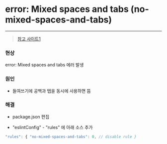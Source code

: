 # error: Mixed spaces and tabs (no-mixed-spaces-and-tabs)

---

>[참고 사이트1](https://duriduriduri.tistory.com/5)
>
>

### 현상 

error: Mixed spaces and tabs 에러 발생

### 원인 

- 들여쓰기에 공백과 탭을 동시에 사용하면 뜸

### 해결 

-   package.json 편집

-   "eslintConfig" - "rules" 에 아래 소스 추가

  ```js
  "rules": { "no-mixed-spaces-and-tabs": 0, // disable rule }
  ```

  